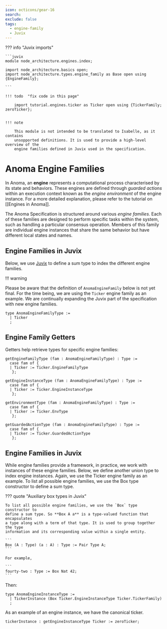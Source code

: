 ```yaml
---
icon: octicons/gear-16
search:
exclude: false
tags:
  - engine-family
  - Juvix
---
```



??? info "Juvix imports"

    ```juvix
    module node_architecture.engines.index;

    import node_architecture.basics open;
    import node_architecture.types.engine_family as Base open using {EngineFamily};

    ```

    !!! todo  "fix code in this page"
    
        import tutorial.engines.ticker as Ticker open using {TickerFamily; zeroTicker};
    

    !!! note

        This module is not intended to be translated to Isabelle, as it contains
        unsopported definitions. It is used to provide a high-level overview of the
        engine families defined in Juvix used in the specification.

# Anoma Engine Families

In Anoma, an **engine** represents a computational process characterised by its
state and behaviors. These engines are defined through _guarded actions_
within an execution context known as the _engine environment_ of the engine
instance. For a more detailed explanation, please refer to the tutorial on
[[Engines in Anoma]].

The Anoma Specification is structured around various _engine families_. Each of
these families are designed to perform specific tasks within the system, such as handling
a particular consensus operation. Members of this family are individual engine
instances that share the same behavior but have different local states and
names.

## Engine Families in Juvix

Below, we use [Juvix](https://docs.juvix.org) to define a sum type to
index the different engine families.

!!! warning

  Please be aware that the definition of `AnomaEngineFamily` below is not yet final.
  For the time being, we are using the `Ticker` engine family as an example.
  We are continually expanding the Juvix part of the specification with new engine families.

```juvix
type AnomaEngineFamilyType :=
  | Ticker
  ;
```

## Engine Family Getters

Getters help retrieve types for specific engine families:

```
getEngineFamilyType (fam : AnomaEngineFamilyType) : Type :=
  case fam of {
  | Ticker := Ticker.EngineFamilyType
   };
```

```
getEngineInstanceType (fam : AnomaEngineFamilyType) : Type :=
  case fam of {
  | Ticker := Ticker.EngineInstanceType
   };
```

```
getEnvironmentType (fam : AnomaEngineFamilyType) : Type :=
  case fam of {
  | Ticker := Ticker.EnvType
   };
```

```
getGuardedActionType (fam : AnomaEngineFamilyType) : Type :=
  case fam of {
  | Ticker := Ticker.GuardedActionType
   };
```

## Engine Families in Juvix

While engine families provide a framework, in practice, we work with instances
of these engine families. Below, we define another union type to index engine
instances. Again, we use the Ticker engine family as an example. To list all
possible engine families, we use the Box type constructor to define a sum type.

??? quote "Auxiliary box types in Juvix"

    To list all possible engine families, we use the `Box` type constructor to
    define a sum type. So **Box A a** is a type-valued function that encapsulates
    a type along with a term of that type. It is used to group together the type
    information and its corresponding value within a single entity.

    ```
    Box (A : Type) (a : A) : Type := Pair Type A;
    ```

    For example,

    ```
    fourty-two : Type := Box Nat 42;
    ```

Then:

```
type AnomaEngineInstanceType :=
  | TickerInstance (Box Ticker.EngineInstanceType Ticker.TickerFamily)
  ;
```

As an example of an engine instance, we have the canonical ticker.

```
tickerInstance : getEngineInstanceType Ticker := zeroTicker;
```

